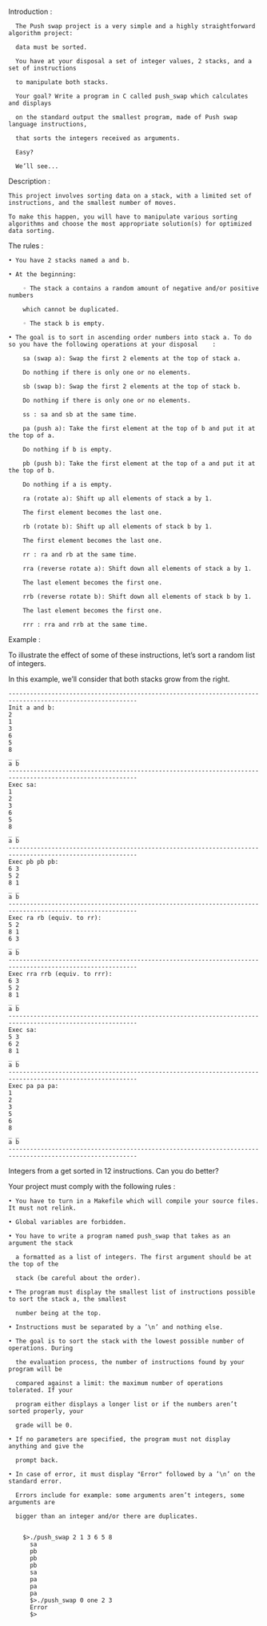 
Introduction    :

      The Push swap project is a very simple and a highly straightforward algorithm project:
      
      data must be sorted.
      
      You have at your disposal a set of integer values, 2 stacks, and a set of instructions
      
      to manipulate both stacks.
      
      Your goal? Write a program in C called push_swap which calculates and displays
      
      on the standard output the smallest program, made of Push swap language instructions,
      
      that sorts the integers received as arguments.
      
      Easy?
      
      We’ll see...
      
      
 Description   :

    This project involves sorting data on a stack, with a limited set of instructions, and the smallest number of moves.
    
    To make this happen, you will have to manipulate various sorting algorithms and choose the most appropriate solution(s) for optimized data sorting.
    
    
 
 The rules    :

    • You have 2 stacks named a and b.
    
    • At the beginning:
    
        ◦ The stack a contains a random amount of negative and/or positive numbers

        which cannot be duplicated.

        ◦ The stack b is empty.
    
    • The goal is to sort in ascending order numbers into stack a. To do so you have the following operations at your disposal    :
    
        sa (swap a): Swap the first 2 elements at the top of stack a.

        Do nothing if there is only one or no elements.

        sb (swap b): Swap the first 2 elements at the top of stack b.

        Do nothing if there is only one or no elements.

        ss : sa and sb at the same time.

        pa (push a): Take the first element at the top of b and put it at the top of a.

        Do nothing if b is empty.

        pb (push b): Take the first element at the top of a and put it at the top of b.

        Do nothing if a is empty.

        ra (rotate a): Shift up all elements of stack a by 1.

        The first element becomes the last one.

        rb (rotate b): Shift up all elements of stack b by 1.

        The first element becomes the last one.

        rr : ra and rb at the same time.

        rra (reverse rotate a): Shift down all elements of stack a by 1.

        The last element becomes the first one.

        rrb (reverse rotate b): Shift down all elements of stack b by 1.

        The last element becomes the first one.

        rrr : rra and rrb at the same time.
    
 

Example     :

To illustrate the effect of some of these instructions, let’s sort a random list of integers.

In this example, we’ll consider that both stacks grow from the right.

    ----------------------------------------------------------------------------------------------------------
    Init a and b:
    2
    1
    3
    6
    5
    8
    _ _
    a b
    ----------------------------------------------------------------------------------------------------------
    Exec sa:
    1
    2
    3
    6
    5
    8
    _ _
    a b
    ----------------------------------------------------------------------------------------------------------
    Exec pb pb pb:
    6 3
    5 2
    8 1
    _ _
    a b
    ----------------------------------------------------------------------------------------------------------
    Exec ra rb (equiv. to rr):
    5 2
    8 1
    6 3
    _ _
    a b
    ----------------------------------------------------------------------------------------------------------
    Exec rra rrb (equiv. to rrr):
    6 3
    5 2
    8 1
    _ _
    a b
    ----------------------------------------------------------------------------------------------------------
    Exec sa:
    5 3
    6 2
    8 1
    _ _
    a b
    ----------------------------------------------------------------------------------------------------------
    Exec pa pa pa:
    1
    2
    3
    5
    6
    8
    _ _
    a b
    ----------------------------------------------------------------------------------------------------------

Integers from a get sorted in 12 instructions. Can you do better?


Your project must comply with the following rules   :

    • You have to turn in a Makefile which will compile your source files. It must not relink.
    
    • Global variables are forbidden.
    
    • You have to write a program named push_swap that takes as an argument the stack
    
      a formatted as a list of integers. The first argument should be at the top of the
    
      stack (be careful about the order).
    
    • The program must display the smallest list of instructions possible to sort the stack a, the smallest
    
      number being at the top.
    
    • Instructions must be separated by a ’\n’ and nothing else.
    
    • The goal is to sort the stack with the lowest possible number of operations. During
    
      the evaluation process, the number of instructions found by your program will be
      
      compared against a limit: the maximum number of operations tolerated. If your
    
      program either displays a longer list or if the numbers aren’t sorted properly, your
    
      grade will be 0.
    
    • If no parameters are specified, the program must not display anything and give the
    
      prompt back.
    
    • In case of error, it must display "Error" followed by a ’\n’ on the standard error.
      
      Errors include for example: some arguments aren’t integers, some arguments are
      
      bigger than an integer and/or there are duplicates.
      
      
        $>./push_swap 2 1 3 6 5 8
          sa
          pb
          pb
          pb
          sa
          pa
          pa
          pa
          $>./push_swap 0 one 2 3
          Error
          $>
